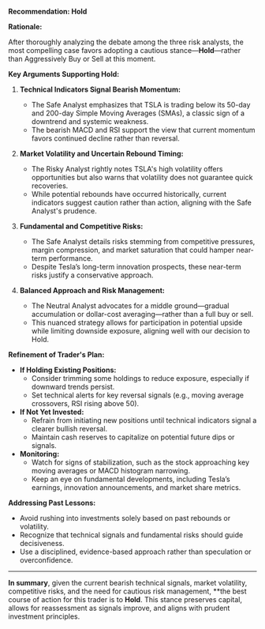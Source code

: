 **Recommendation: Hold**

**Rationale:**

After thoroughly analyzing the debate among the three risk analysts, the most compelling case favors adopting a cautious stance—**Hold**—rather than Aggressively Buy or Sell at this moment.

**Key Arguments Supporting Hold:**

1. **Technical Indicators Signal Bearish Momentum:**
   - The Safe Analyst emphasizes that TSLA is trading below its 50-day and 200-day Simple Moving Averages (SMAs), a classic sign of a downtrend and systemic weakness.
   - The bearish MACD and RSI support the view that current momentum favors continued decline rather than reversal.

2. **Market Volatility and Uncertain Rebound Timing:**
   - The Risky Analyst rightly notes TSLA's high volatility offers opportunities but also warns that volatility does not guarantee quick recoveries.
   - While potential rebounds have occurred historically, current indicators suggest caution rather than action, aligning with the Safe Analyst's prudence.

3. **Fundamental and Competitive Risks:**
   - The Safe Analyst details risks stemming from competitive pressures, margin compression, and market saturation that could hamper near-term performance.
   - Despite Tesla’s long-term innovation prospects, these near-term risks justify a conservative approach.

4. **Balanced Approach and Risk Management:**
   - The Neutral Analyst advocates for a middle ground—gradual accumulation or dollar-cost averaging—rather than a full buy or sell.
   - This nuanced strategy allows for participation in potential upside while limiting downside exposure, aligning well with our decision to Hold.

**Refinement of Trader's Plan:**

- **If Holding Existing Positions:**
  - Consider trimming some holdings to reduce exposure, especially if downward trends persist.
  - Set technical alerts for key reversal signals (e.g., moving average crossovers, RSI rising above 50).
- **If Not Yet Invested:**
  - Refrain from initiating new positions until technical indicators signal a clearer bullish reversal.
  - Maintain cash reserves to capitalize on potential future dips or signals.
- **Monitoring:**
  - Watch for signs of stabilization, such as the stock approaching key moving averages or MACD histogram narrowing.
  - Keep an eye on fundamental developments, including Tesla’s earnings, innovation announcements, and market share metrics.

**Addressing Past Lessons:**

- Avoid rushing into investments solely based on past rebounds or volatility.
- Recognize that technical signals and fundamental risks should guide decisiveness.
- Use a disciplined, evidence-based approach rather than speculation or overconfidence.

---

**In summary**, given the current bearish technical signals, market volatility, competitive risks, and the need for cautious risk management, **the best course of action for this trader is to **Hold**. This stance preserves capital, allows for reassessment as signals improve, and aligns with prudent investment principles.